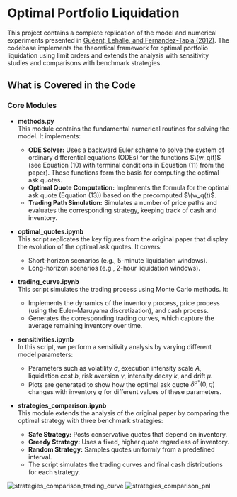 # Optimal Portfolio Liquidation

This project contains a complete replication of the model and numerical experiments presented in [Guéant, Lehalle, and Fernandez-Tapia (2012)](http://arxiv.org/abs/1106.3279). The codebase implements the theoretical framework for optimal portfolio liquidation using limit orders and extends the analysis with sensitivity studies and comparisons with benchmark strategies.

## What is Covered in the Code

### Core Modules

- **methods.py**  
  This module contains the fundamental numerical routines for solving the model. It implements:
  - **ODE Solver:** Uses a backward Euler scheme to solve the system of ordinary differential equations (ODEs) for the functions $\(w_q(t)$ (see Equation (10) with terminal conditions in Equation (11) from the paper). These functions form the basis for computing the optimal ask quotes.
  - **Optimal Quote Computation:** Implements the formula for the optimal ask quote (Equation (13)) based on the precomputed $\(w_q(t)$.
  - **Trading Path Simulation:**  Simulates a number of price paths and evaluates the corresponding strategy, keeping track of cash and inventory.
- **optimal_quotes.ipynb**  
  This script replicates the key figures from the original paper that display the evolution of the optimal ask quotes. It covers:
  - Short-horizon scenarios (e.g., 5-minute liquidation windows).
  - Long-horizon scenarios (e.g., 2-hour liquidation windows).

- **trading_curve.ipynb**  
  This script simulates the trading process using Monte Carlo methods. It:
  - Implements the dynamics of the inventory process, price process (using the Euler–Maruyama discretization), and cash process.
  - Generates the corresponding trading curves, which capture the average remaining inventory over time.

- **sensitivities.ipynb**  
  In this script, we perform a sensitivity analysis by varying different model parameters:
  - Parameters such as volatility $\sigma$, execution intensity scale $A$, liquidation cost $b$, risk aversion $\gamma$, intensity decay $k$, and drift $\mu$.
  - Plots are generated to show how the optimal ask quote $\delta^{a*}(0,q)$ changes with inventory $q$ for different values of these parameters.

- **strategies_comparison.ipynb**  
  This module extends the analysis of the original paper by comparing the optimal strategy with three benchmark strategies:
  - **Safe Strategy:** Posts conservative quotes that depend on inventory.
  - **Greedy Strategy:** Uses a fixed, higher quote regardless of inventory.
  - **Random Strategy:** Samples quotes uniformly from a predefined interval.
  - The script simulates the trading curves and final cash distributions for each strategy.
 

![strategies_comparison_trading_curve](https://github.com/user-attachments/assets/5822627c-e342-4265-a402-b6f6788f5515)
![strategies_comparison_pnl](https://github.com/user-attachments/assets/6e5a8f20-921f-4fcb-b6a1-25b399e577e8)



